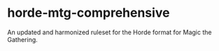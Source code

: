 # horde-mtg-comprehensive
An updated and harmonized ruleset for the Horde format for Magic the Gathering.
